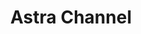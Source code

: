 ---
title: "Astra Channel"
content: "I decided to create a television channel on the concept of astronomy for the general public. lots of history and technology like space, rockets, planets, stars and more that humans haven't gotten to witness."
linkb: "https://www.behance.net/gallery/156476715/ASTRA-Channel"
tags: ["Photoshop", "After Effects", "Stock"]
---